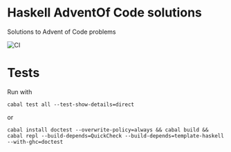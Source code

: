 # Haskell AdventOf Code solutions

Solutions to Advent of Code problems 

![CI](https://github.com/xepaul/HaskellAdventOfCode/actions/workflows/haskell.yml/badge.svg)

# Tests
Run with 
```
cabal test all --test-show-details=direct
```
or
```
cabal install doctest --overwrite-policy=always && cabal build && cabal repl --build-depends=QuickCheck --build-depends=template-haskell --with-ghc=doctest
```